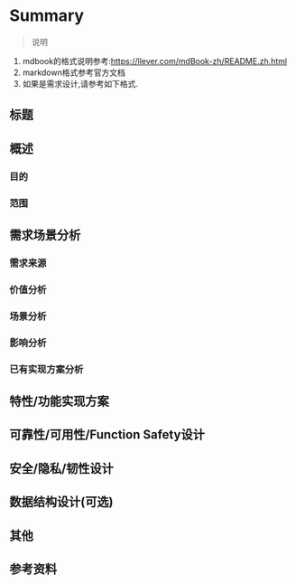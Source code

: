 # Summary

>说明

1. mdbook的格式说明参考:<https://llever.com/mdBook-zh/README.zh.html>
2. markdown格式参考官方文档
3. 如果是需求设计,请参考如下格式.

## 标题

## 概述

### 目的

### 范围

## 需求场景分析

### 需求来源

### 价值分析

### 场景分析

### 影响分析

### 已有实现方案分析

## 特性/功能实现方案

## 可靠性/可用性/Function Safety设计

## 安全/隐私/韧性设计

## 数据结构设计(可选)

## 其他

## 参考资料
